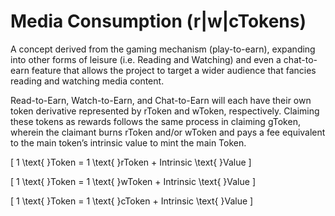 # Media Consumption (r|w|cTokens)

A concept derived from the gaming mechanism (play-to-earn), expanding into other forms of leisure (i.e. Reading and Watching) and even a chat-to-earn feature that allows the project to target a wider audience that fancies reading and watching media content.

Read-to-Earn, Watch-to-Earn, and Chat-to-Earn will each have their own token derivative represented by rToken and wToken, respectively. Claiming these tokens as rewards follows the same process in claiming gToken, wherein the claimant burns rToken and/or wToken and pays a fee equivalent to the main token’s intrinsic value to mint the main Token.

\[
1 \text{ }Token = 1 \text{ }rToken + Intrinsic \text{ }Value
\]

\[
1 \text{ }Token = 1 \text{ }wToken + Intrinsic \text{ }Value
\]

\[
1 \text{ }Token = 1 \text{ }cToken + Intrinsic \text{ }Value
\]
